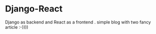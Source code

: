 # Django-React

Django as backend and React as a frontend . simple blog with two fancy article :-))))
